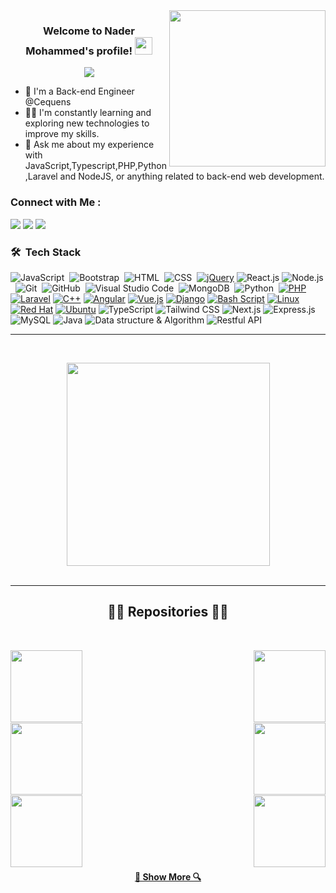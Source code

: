 
<img width="250" align="right" src="https://c.tenor.com/_DOBjnGspYAAAAAM/code-coding.gif">

<h3 align="center">
  Welcome to Nader Mohammed's profile!
  <img src="https://media.giphy.com/media/hvRJCLFzcasrR4ia7z/giphy.gif" width="28">
</h3>

<!-- Typing SVG by DenverCoder1 - https://github.com/DenverCoder1/readme-typing-svg -->
<p align="center">
  <a href="https://github.com/DenverCoder1/readme-typing-svg"><img src="https://readme-typing-svg.herokuapp.com/?lines=Back-End%20web%20developer;Always%20learning%20new%20things&font=Fira%20Code&center=true&width=440&height=45&color=f75c7e&vCenter=true&size=22"></a>
</p> 

- 🏢 I'm a Back-end Engineer @Cequens
- 👨‍💻 I'm constantly learning and exploring new technologies to improve my skills.
- 💬 Ask me about my experience with JavaScript,Typescript,PHP,Python,Laravel and NodeJS, or anything related to back-end web development.

### Connect with Me :

<a href="https://www.linkedin.com/in/nader96x" target="_blank"><img src="https://img.shields.io/badge/-Nader%20Mohammed-0077B5?style=for-the-badge&logo=Linkedin&logoColor=white"/></a>
<a href="https://t.me/Randomiizer" target="_blank"><img src="https://img.shields.io/badge/-Nader%20Mohammed-0077B5?style=for-the-badge&logo=Telegram&logoColor=white"/></a>
<a href="https://twitter.com/nader96x" target="_blank"><img src="https://img.shields.io/badge/-Nader%20Mohammed-0077B5?style=for-the-badge&logo=Twitter&logoColor=white"/></a>
### 🛠 &nbsp;Tech Stack
![JavaScript](https://img.shields.io/badge/-JavaScript-05122A?style=flat&logo=javascript)&nbsp;
![Bootstrap](https://img.shields.io/badge/-Bootstrap-05122A?style=flat&logo=bootstrap&logoColor=563D7C)&nbsp;
![HTML](https://img.shields.io/badge/-HTML-05122A?style=flat&logo=HTML5)&nbsp;
![CSS](https://img.shields.io/badge/-CSS-05122A?style=flat&logo=CSS3&logoColor=1572B6)&nbsp;
[![jQuery](https://img.shields.io/badge/-jQuery%20-05122A?style=flat&logo=jquery)](https://jquery.com/)
![React.js](https://img.shields.io/badge/-React-05122A?style=flat&logo=react)
![Node.js](https://img.shields.io/badge/-Node.js-05122A?style=flat&logo=node.js&logoColor=339933)&nbsp;
![Git](https://img.shields.io/badge/-Git-05122A?style=flat&logo=git)&nbsp;
![GitHub](https://img.shields.io/badge/-GitHub-05122A?style=flat&logo=github)&nbsp;
![Visual Studio Code](https://img.shields.io/badge/-Visual%20Studio%20Code-05122A?style=flat&logo=visual-studio-code&logoColor=007ACC)&nbsp;
![MongoDB](https://img.shields.io/badge/-MongoDB-05122A?style=flat&logo=MongoDB)&nbsp;
![Python](https://img.shields.io/badge/-Python%20-05122A?style=flat&logo=python)&nbsp;
[![PHP](https://img.shields.io/badge/-PHP%20-05122A?style=flat&logo=php)](https://php.net)
[![Laravel](https://img.shields.io/badge/-Laravel%20-05122A?style=flat&logo=laravel)](https://laravel.com)
[![C++](https://img.shields.io/badge/-C%2B%2B%20-05122A?style=flat&logo=c%2B%2B)](https://en.cppreference.com/)
[![Angular](https://img.shields.io/badge/-Angular%20-05122A?style=flat&logo=angular)](https://angular.io/)
[![Vue.js](https://img.shields.io/badge/-Vue.js%20-05122A?style=flat&logo=vue.js)](https://vuejs.org/)
[![Django](https://img.shields.io/badge/-Django%20-05122A?style=flat&logo=django)](https://www.djangoproject.com/)
[![Bash Script](https://img.shields.io/badge/-Bash%20Script%20-05122A?style=flat&logo=gnu-bash)](https://www.gnu.org/software/bash/)
[![Linux](https://img.shields.io/badge/-Linux%20-05122A?style=flat&logo=linux)](https://www.linux.org/)
[![Red Hat](https://img.shields.io/badge/-Red%20Hat%20-05122A?style=flat&logo=red-hat)](https://www.redhat.com/)
[![Ubuntu](https://img.shields.io/badge/-Ubuntu%20-05122A?style=flat&logo=ubuntu)](https://ubuntu.com/)
![TypeScript](https://img.shields.io/badge/-TypeScript-05122A?style=flat&logo=typescript)
![Tailwind CSS](https://img.shields.io/badge/-Tailwind%20CSS-05122A?style=flat&logo=tailwind-css)
![Next.js](https://img.shields.io/badge/-Next.js-05122A?style=flat&logo=next.js)
![Express.js](https://img.shields.io/badge/-Express.js-05122A?style=flat&logo=express)
![MySQL](https://img.shields.io/badge/-MySQL-05122A?style=flat&logo=mysql)
![Java](https://img.shields.io/badge/-Java-05122A?style=flat&logo=java)
![Data structure & Algorithm](https://img.shields.io/badge/-Data%20structure%20%26%20Algorithm-05122A?style=flat)
![Restful API](https://img.shields.io/badge/-GraphQL%20%26%20Restful%20API-05122A?style=flat)





<hr>

<br>
<p align=center>
  <div align=center>
    <a href="https://github.com/Nader96x/">
      <img width=325 align="center" src="https://github-readme-stats.vercel.app/api/top-langs/?username=nader96x&title_color=61dafb&text_color=ffffff&icon_color=61dafb&bg_color=20232a&langs_count=8&layout=compact&border_color=61dafb&hide_border=true" />
    </a>
  </div>
  <br>
  
</p>

<hr>

<h2 align="center">👨‍💻 Repositories 👨‍💻</h2>
<br>
<!-- First Row -->
<div width="100%" align="center">
  <a align="left" href="https://github.com/Nader96x/e-commerce" title="E-commerce Website Backend Node.js"><img align="left" height="115" src="https://github-readme-stats.vercel.app/api/pin/?username=nader96x&repo=e-commerce&theme=react&border_color=61dafb&border_radius=10">
  
  </a><a align="right" href="https://github.com/Nader96x/E-commerce_Front-end" title="E-commerce Website Frondend React"><img align="right" height="115" src="https://github-readme-stats.vercel.app/api/pin/?username=Nader96x&repo=E-commerce_Front-end&theme=react&border_color=61dafb&border_radius=10"></a>
</div>
<br/><br/><br/><br/><br/><br/>
<!-- 2nd Row -->
<div width="100%" align="center">
  <a align="left" href="https://github.com/Nader96x/librarySystem" title="Library System Backend Node.js"><img align="left" height="115" src="https://github-readme-stats.vercel.app/api/pin/?username=nader96x&repo=librarySystem&theme=react&border_color=61dafb&border_radius=10">
  
  </a><a align="right" href="https://github.com/Nader96x/library-management-system-frontend" title="Library System Frondend Angular.js"><img align="right" height="115" src="https://github-readme-stats.vercel.app/api/pin/?username=Nader96x&repo=library-management-system-frontend&theme=react&border_color=61dafb&border_radius=10"></a>
</div>
<br/><br/><br/><br/><br/><br/>
<!-- Last Row -->
<div width="100%" align="center">
  <a align="left" href="https://github.com/Nader96x/Pharmacy-System" title="Pharmacy-System Laravel"><img align="left" height="115" src="https://github-readme-stats.vercel.app/api/pin/?username=nader96x&repo=Pharmacy-System&theme=react&border_color=61dafb&border_radius=10">
  
  </a><a align="right" href="https://github.com/Nader96x/Crowd-Funding-console-app" title="Crowd-Funding-console-app Python"><img align="right" height="115" src="https://github-readme-stats.vercel.app/api/pin/?username=Nader96x&repo=Crowd-Funding-console-app&theme=react&border_color=61dafb&border_radius=10"></a>
</div>
<br/><br/><br/><br/><br/><br/>

<h4 align="center">
  <a href="https://github.com/nader96x?tab=repositories" title="Show Repositories">🔎 Show More 🔍</a>
</h4>
